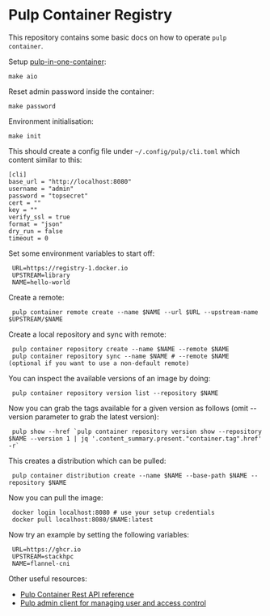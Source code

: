 # Pulp Container Registry

This repository contains some basic docs on how to operate `pulp container`.

Setup [pulp-in-one-container](https://pulpproject.org/pulp-in-one-container/):

    make aio

Reset admin password inside the container:

    make password

Environment initialisation:

    make init

This should create a config file under `~/.config/pulp/cli.toml` which content similar to this:

    [cli]
    base_url = "http://localhost:8080"
    username = "admin"
    password = "topsecret"
    cert = ""
    key = ""
    verify_ssl = true
    format = "json"
    dry_run = false
    timeout = 0

Set some environment variables to start off:

     URL=https://registry-1.docker.io
     UPSTREAM=library
     NAME=hello-world

Create a remote:

     pulp container remote create --name $NAME --url $URL --upstream-name $UPSTREAM/$NAME

Create a local repository and sync with remote:

     pulp container repository create --name $NAME --remote $NAME
     pulp container repository sync --name $NAME # --remote $NAME (optional if you want to use a non-default remote)

You can inspect the available versions of an image by doing:

     pulp container repository version list --repository $NAME

Now you can grab the tags available for a given version as follows (omit --version parameter to grab the latest version):

     pulp show --href `pulp container repository version show --repository $NAME --version 1 | jq '.content_summary.present."container.tag".href' -r`

This creates a distribution which can be pulled:

     pulp container distribution create --name $NAME --base-path $NAME --repository $NAME

Now you can pull the image:

     docker login localhost:8080 # use your setup credentials
     docker pull localhost:8080/$NAME:latest

Now try an example by setting the following variables:

     URL=https://ghcr.io
     UPSTREAM=stackhpc
     NAME=flannel-cni

Other useful resources:
- [Pulp Container Rest API reference](https://docs.pulpproject.org/pulp_container/restapi.html)
- [Pulp admin client for managing user and access control](https://docs.pulpproject.org/en/2.21/user-guide/admin-client/index.html)
